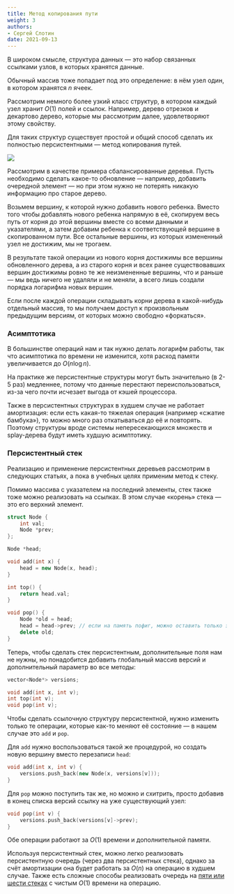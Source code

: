 ```yaml
---
title: Метод копирования пути
weight: 3
authors:
- Сергей Слотин
date: 2021-09-13
---
```


В широком смысле, структура данных — это набор связанных ссылками узлов, в которых хранятся данные.

Обычный массив тоже попадает под это определение: в нём узел один, в котором хранятся $n$ ячеек.

Рассмотрим немного более узкий класс структур, в котором каждый узел хранит $O(1)$ полей и ссылок. Например, дерево отрезков и декартово дерево, которые мы рассмотрим далее, удовлетворяют этому свойству.

Для таких структур существует простой и общий способ сделать их полностью персистентными — метод копирования путей.

![](../img/path-copy.png)

Рассмотрим в качестве примера сбалансированные деревья. Пусть необходимо сделать какое-то обновление — например, добавить очередной элемент — но при этом нужно не потерять никакую информацию про старое дерево.

Возьмем вершину, к которой нужно добавить нового ребенка. Вместо того чтобы добавлять нового ребенка напрямую в её, скопируем весь путь от корня до этой вершины вместе со всеми данными и указателями, а затем добавим ребенка к соответствующей вершине в скопированном пути. Все остальные вершины, из которых измененный узел не достижим, мы не трогаем.

В результате такой операции из нового корня достижимы все вершины обновленного дерева, а из старого корня и всех ранее существовавших вершин достижимы ровно те же неизмененные вершины, что и раньше — мы ведь ничего не удаляли и не меняли, а всего лишь создали порядка логарифма новых вершин.

Если после каждой операции складывать корни дерева в какой-нибудь отдельный массив, то мы получаем доступ к произвольным предыдущим версиям, от которых можно свободно «форкаться».

### Асимптотика

В большинстве операций нам и так нужно делать логарифм работы, так что асимптотика по времени не изменится, хотя расход памяти увеличивается до $O(n \log n)$.

На практике же персистентные структуры могут быть значительно (в 2-5 раз) медленнее, потому что данные перестают переиспользоваться, из-за чего почти исчезает выгода от кэшей процессора.

Также в персистентных структурах в худшем случае не работает амортизация: если есть какая-то тяжелая операция (например «сжатие бамбука»), то можно много раз откатываться до её и повторять. Поэтому структуры вроде системы непересекающихся множеств и splay-дерева будут иметь худшую асимптотику.

### Персистентный стек

Реализацию и применение персистентных деревьев рассмотрим в следующих статьях, а пока в учебных целях применим метод к стеку.

Помимо массива с указателем на последний элементы, стек также тоже можно реализовать на ссылках. В этом случае «корень» стека — это его верхний элемент.

```cpp
struct Node {
    int val;
    Node *prev;
};

Node *head;

void add(int x) {
    head = new Node(x, head);
}

int top() {
    return head.val;
}

void pop() {
    Node *old = head;
    head = head->prev; // если на память пофиг, можно оставить только эту строчку
    delete old;
}
```

Теперь, чтобы сделать стек персистентным, дополнительные поля нам не нужны, но понадобится добавить глобальный массив версий и дополнительный параметр во все методы:

```cpp
vector<Node*> versions;

void add(int x, int v);
int top(int v);
void pop(int v);
```

Чтобы сделать ссылочную структуру персистентной, нужно изменить только те операции, которые как-то меняют её состояние — в нашем случае это `add` и `pop`.

Для `add` нужно воспользоваться такой же процедурой, но создать новую вершину вместо перезаписи `head`:

```cpp
void add(int x, int v) {
    versions.push_back(new Node(x, versions[v]));
}
```

Для `pop` можно поступить так же, но можно и схитрить, просто добавив в конец списка версий ссылку на уже существующий узел:

```cpp
void pop(int v) {
    versions.push_back(versions[v]->prev);
}
```

Обе операции работают за $O(1)$ времени и дополнительной памяти.

Используя персистентный стек, можно легко реализовать персистентную очередь (через два персистентных стека), однако за счёт амортизации она будет работать за $O(n)$ на операцию в худшем случае. Также есть сложные способы реализовать очередь на [пяти или шести стеках](https://neerc.ifmo.ru/wiki/index.php?title=%D0%9F%D0%B5%D1%80%D1%81%D0%B8%D1%81%D1%82%D0%B5%D0%BD%D1%82%D0%BD%D0%B0%D1%8F_%D0%BE%D1%87%D0%B5%D1%80%D0%B5%D0%B4%D1%8C) с чистым $O(1)$ времени на операцию.
